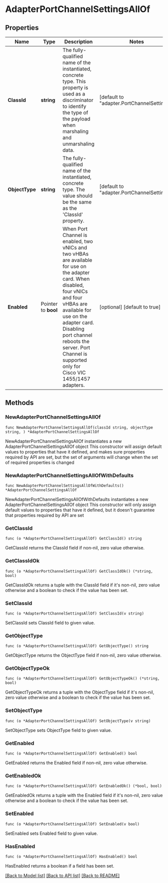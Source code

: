 # AdapterPortChannelSettingsAllOf

## Properties

Name | Type | Description | Notes
------------ | ------------- | ------------- | -------------
**ClassId** | **string** | The fully-qualified name of the instantiated, concrete type. This property is used as a discriminator to identify the type of the payload when marshaling and unmarshaling data. | [default to "adapter.PortChannelSettings"]
**ObjectType** | **string** | The fully-qualified name of the instantiated, concrete type. The value should be the same as the &#39;ClassId&#39; property. | [default to "adapter.PortChannelSettings"]
**Enabled** | Pointer to **bool** | When Port Channel is enabled, two vNICs and two vHBAs are available for use on the adapter card. When disabled, four vNICs and four vHBAs are available for use on the adapter card. Disabling port channel reboots the server. Port Channel is supported only for Cisco VIC 1455/1457 adapters. | [optional] [default to true]

## Methods

### NewAdapterPortChannelSettingsAllOf

`func NewAdapterPortChannelSettingsAllOf(classId string, objectType string, ) *AdapterPortChannelSettingsAllOf`

NewAdapterPortChannelSettingsAllOf instantiates a new AdapterPortChannelSettingsAllOf object
This constructor will assign default values to properties that have it defined,
and makes sure properties required by API are set, but the set of arguments
will change when the set of required properties is changed

### NewAdapterPortChannelSettingsAllOfWithDefaults

`func NewAdapterPortChannelSettingsAllOfWithDefaults() *AdapterPortChannelSettingsAllOf`

NewAdapterPortChannelSettingsAllOfWithDefaults instantiates a new AdapterPortChannelSettingsAllOf object
This constructor will only assign default values to properties that have it defined,
but it doesn't guarantee that properties required by API are set

### GetClassId

`func (o *AdapterPortChannelSettingsAllOf) GetClassId() string`

GetClassId returns the ClassId field if non-nil, zero value otherwise.

### GetClassIdOk

`func (o *AdapterPortChannelSettingsAllOf) GetClassIdOk() (*string, bool)`

GetClassIdOk returns a tuple with the ClassId field if it's non-nil, zero value otherwise
and a boolean to check if the value has been set.

### SetClassId

`func (o *AdapterPortChannelSettingsAllOf) SetClassId(v string)`

SetClassId sets ClassId field to given value.


### GetObjectType

`func (o *AdapterPortChannelSettingsAllOf) GetObjectType() string`

GetObjectType returns the ObjectType field if non-nil, zero value otherwise.

### GetObjectTypeOk

`func (o *AdapterPortChannelSettingsAllOf) GetObjectTypeOk() (*string, bool)`

GetObjectTypeOk returns a tuple with the ObjectType field if it's non-nil, zero value otherwise
and a boolean to check if the value has been set.

### SetObjectType

`func (o *AdapterPortChannelSettingsAllOf) SetObjectType(v string)`

SetObjectType sets ObjectType field to given value.


### GetEnabled

`func (o *AdapterPortChannelSettingsAllOf) GetEnabled() bool`

GetEnabled returns the Enabled field if non-nil, zero value otherwise.

### GetEnabledOk

`func (o *AdapterPortChannelSettingsAllOf) GetEnabledOk() (*bool, bool)`

GetEnabledOk returns a tuple with the Enabled field if it's non-nil, zero value otherwise
and a boolean to check if the value has been set.

### SetEnabled

`func (o *AdapterPortChannelSettingsAllOf) SetEnabled(v bool)`

SetEnabled sets Enabled field to given value.

### HasEnabled

`func (o *AdapterPortChannelSettingsAllOf) HasEnabled() bool`

HasEnabled returns a boolean if a field has been set.


[[Back to Model list]](../README.md#documentation-for-models) [[Back to API list]](../README.md#documentation-for-api-endpoints) [[Back to README]](../README.md)


